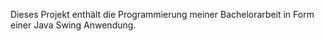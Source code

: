 Dieses Projekt enthält die Programmierung meiner Bachelorarbeit in Form einer Java Swing Anwendung.
